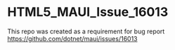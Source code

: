 # HTML5_MAUI_Issue_16013
This repo was created as a requirement for bug report https://github.com/dotnet/maui/issues/16013
